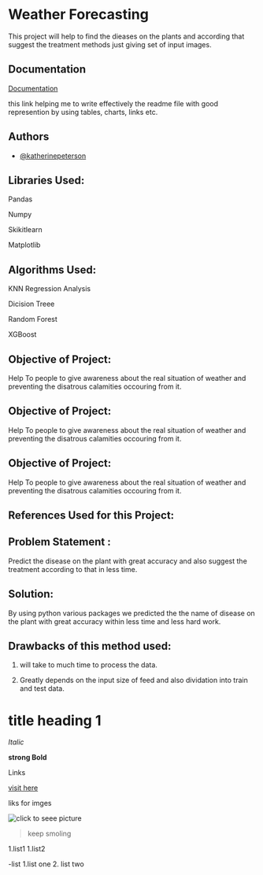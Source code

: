 
# Weather Forecasting 



This project will help   to find the dieases on the plants and according that suggest the treatment methods just giving set of input images.



## Documentation

[Documentation](https://www.youtube.com/watch?v=Rtpu2cWz7W8)

this link helping me to write effectively the readme file with good represention by using tables, charts, links etc.



## Authors

- [@katherinepeterson](https://www.github.com/octokatherine)


## Libraries Used:

Pandas

Numpy

Skikitlearn

Matplotlib

## Algorithms Used:


KNN 
Regression Analysis

Dicision Treee

Random Forest

XGBoost 


## Objective of Project:


Help To people to give awareness about the real situation of weather and preventing the disatrous calamities occouring from it.

## Objective of Project:


Help To people to give awareness about the real situation of weather and preventing the disatrous calamities occouring from it.

## Objective of Project:


Help To people to give awareness about the real situation of weather and preventing the disatrous calamities occouring from it.

## References Used for this Project:
## Problem Statement :


Predict the disease on the plant with great accuracy and also suggest the treatment according to that in less time.

## Solution:

By using python various packages we predicted the the name of disease on the plant with great accuracy within less time and less hard work.
## Drawbacks of this method used:


1. will take to much time to process the data.

2. Greatly depends on the input size of feed and also dividation into train and test data.



# title heading 1 


_Italic_


**strong Bold**


Links 

[visit here ](https://www.youtube.com/c/HiteshChoudharydotcom/playlists "best Vedio")


liks for imges 

![click to seee picture]()

> keep smoling 


1.list1
1.list2


-list 
1.list one 
2. list two 
